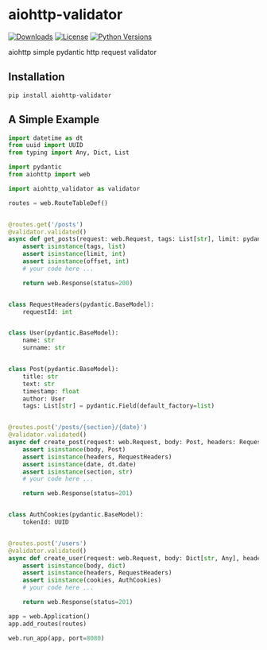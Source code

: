 # aiohttp-validator

[![Downloads][download-badge]][download-url]
[![License][licence-badge]][licence-url]
[![Python Versions][python-version-badge]][python-version-url]

[download-badge]: https://static.pepy.tech/personalized-badge/aiohttp-validator?period=month&units=international_system&left_color=grey&right_color=orange&left_text=Downloads/month
[download-url]: https://pepy.tech/project/aiohttp-validator
[licence-badge]: https://img.shields.io/badge/license-Unlicense-blue.svg
[licence-url]: https://github.com/dapper91/aiohttp-validator/blob/master/LICENSE
[python-version-badge]: https://img.shields.io/pypi/pyversions/aiohttp-validator.svg
[python-version-url]: https://pypi.org/project/aiohttp-validator


aiohttp simple pydantic http request validator


## Installation

```shell
pip install aiohttp-validator
```


## A Simple Example

```py
import datetime as dt
from uuid import UUID
from typing import Any, Dict, List

import pydantic
from aiohttp import web

import aiohttp_validator as validator

routes = web.RouteTableDef()


@routes.get('/posts')
@validator.validated()
async def get_posts(request: web.Request, tags: List[str], limit: pydantic.conint(gt=0, le=100), offset: int = 0):
    assert isinstance(tags, list)
    assert isinstance(limit, int)
    assert isinstance(offset, int)
    # your code here ...

    return web.Response(status=200)


class RequestHeaders(pydantic.BaseModel):
    requestId: int


class User(pydantic.BaseModel):
    name: str
    surname: str


class Post(pydantic.BaseModel):
    title: str
    text: str
    timestamp: float
    author: User
    tags: List[str] = pydantic.Field(default_factory=list)


@routes.post('/posts/{section}/{date}')
@validator.validated()
async def create_post(request: web.Request, body: Post, headers: RequestHeaders, section: str, date: dt.date):
    assert isinstance(body, Post)
    assert isinstance(headers, RequestHeaders)
    assert isinstance(date, dt.date)
    assert isinstance(section, str)
    # your code here ...

    return web.Response(status=201)


class AuthCookies(pydantic.BaseModel):
    tokenId: UUID


@routes.post('/users')
@validator.validated()
async def create_user(request: web.Request, body: Dict[str, Any], headers: RequestHeaders, cookies: AuthCookies):
    assert isinstance(body, dict)
    assert isinstance(headers, RequestHeaders)
    assert isinstance(cookies, AuthCookies)
    # your code here ...

    return web.Response(status=201)

app = web.Application()
app.add_routes(routes)

web.run_app(app, port=8080)

```